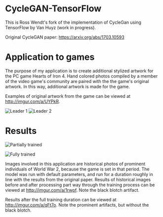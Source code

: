 # CycleGAN-TensorFlow
This is Ross Wendt's fork of the implementation of CycleGan using TensorFlow by Van Huyz (work in progress).

Original CycleGAN paper: https://arxiv.org/abs/1703.10593

# Application to games

The purpose of my application is to create additional stylized artwork for the PC game Hearts of Iron 4. Hand colored photos compiled by a member of the video game's community are paired with the the game's original artwork. In this way, additional artwork is made for the game.

Examples of original artwork from the game can be viewed at http://imgur.com/a/UYPkR.

![Leader 1](http://imgur.com/Ubhqd3x.png)
![Leader 2](http://imgur.com/pBw6W1g.png)

# Results

![Partially trained](http://imgur.com/yC0pwwF.png)

![Fully trained](http://imgur.com/yC0pwwF.png)

Images involved in this application are historical photos of prominent individuals of World War 2, because the game is set in that period. The model was run with default parameters, and run for a duration roughly in line with the results from the original paper. Results of historical images before and after processing part way through the training process can be viewed at http://imgur.com/a/1rwpf. Note the black blotch artifact.

Results after the full training duration can be viewed at http://imgur.com/a/qFt7o. Note the prominent artifacts, but without the black blotch.



